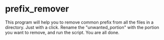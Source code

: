 # prefix_remover
This program will help you to remove common prefix from all the files in a directory. Just with a click. 
Rename the "unwanted_portion" with the portion you want to remove, and run the script. 
You are all done. 
